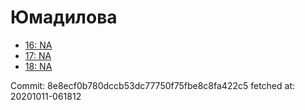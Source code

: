 # Юмадилова
- [16: NA](16.md)
- [17: NA](17.md)
- [18: NA](18.md)

Commit: 8e8ecf0b780dccb53dc77750f75fbe8c8fa422c5
 fetched at: 20201011-061812
